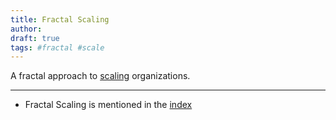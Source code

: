 ```yaml
---
title: Fractal Scaling
author: 
draft: true
tags: #fractal #scale 
---
```


A fractal approach to [scaling](lexicon/Scale.md) organizations.

---

- Fractal Scaling is mentioned in the [index](notes/primitives-project/framework/index.md)